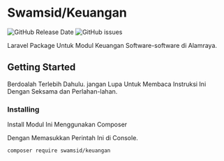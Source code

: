 # Swamsid/Keuangan

![GitHub Release Date](https://img.shields.io/github/release-date/SubtitleEdit/subtitleedit.svg)
![GitHub issues](https://img.shields.io/github/issues/swamsid/keuangan.svg)

Laravel Package Untuk Modul Keuangan Software-software di Alamraya.

## Getting Started

Berdoalah Terlebih Dahulu. 
jangan Lupa Untuk Membaca Instruksi Ini Dengan Seksama dan Perlahan-lahan.

### Installing

Install Modul Ini Menggunakan Composer

Dengan Memasukkan Perintah Ini di Console.

```
composer require swamsid/keuangan
```